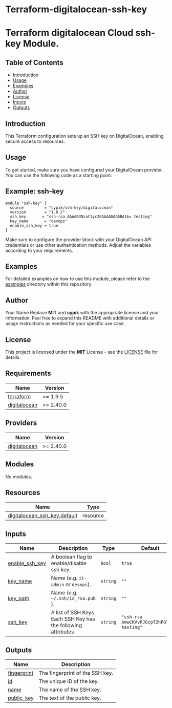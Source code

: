 # Terraform-digitalocean-ssh-key

# Terraform digitalocean Cloud ssh-key Module.

## Table of Contents

- [Introduction](#introduction)
- [Usage](#usage)
- [Examples](#examples)
- [Author](#author)
- [License](#license)
- [Inputs](#inputs)
- [Outputs](#outputs)

## Introduction

This Terraform configuration sets up an SSH key on DigitalOcean, enabling secure access to resources.

## Usage

To get started, make sure you have configured your DigitalOcean provider. You can use the following code as a starting point:

## Example: ssh-key

```hcl
module "ssh-key" {
  source         = "cypik/ssh-key/digitalocean"
  version        = "1.0.2"
  ssh_key       = "ssh-rsa AAAAB3NzaC1yc2EAAAADAQABA1k= testing"
  key_name       = "devops"
  enable_ssh_key = true
}
```
Make sure to configure the provider block with your DigitalOcean API credentials or use other authentication methods. Adjust the variables according to your requirements.

## Examples
For detailed examples on how to use this module, please refer to the [examples](https://github.com/cypik/terraform-digitalocean-ssh-key/blob/master/example) directory within this repository.
## Author
Your Name Replace **MIT** and **cypik** with the appropriate license and your information. Feel free to expand this README with additional details or usage instructions as needed for your specific use case.

## License
This project is licensed under the **MIT** License - see the [LICENSE](https://github.com/cypik/terraform-digitalocean-ssh-key/blob/master/LICENSE) file for details.



<!-- BEGIN_TF_DOCS -->
## Requirements

| Name | Version |
|------|---------|
| <a name="requirement_terraform"></a> [terraform](#requirement\_terraform) | >= 1.9.5 |
| <a name="requirement_digitalocean"></a> [digitalocean](#requirement\_digitalocean) | >= 2.40.0 |

## Providers

| Name | Version |
|------|---------|
| <a name="provider_digitalocean"></a> [digitalocean](#provider\_digitalocean) | >= 2.40.0 |

## Modules

No modules.

## Resources

| Name | Type |
|------|------|
| [digitalocean_ssh_key.default](https://registry.terraform.io/providers/digitalocean/digitalocean/latest/docs/resources/ssh_key) | resource |

## Inputs

| Name | Description | Type | Default | Required |
|------|-------------|------|---------|:--------:|
| <a name="input_enable_ssh_key"></a> [enable\_ssh\_key](#input\_enable\_ssh\_key) | A boolean flag to enable/disable ssh key. | `bool` | `true` | no |
| <a name="input_key_name"></a> [key\_name](#input\_key\_name) | Name  (e.g. `it-admin` or `devops`). | `string` | `""` | no |
| <a name="input_key_path"></a> [key\_path](#input\_key\_path) | Name (e.g. `~/.ssh/id_rsa.pub` ). | `string` | `""` | no |
| <a name="input_ssh_key"></a> [ssh\_key](#input\_ssh\_key) | A list of SSH Keys. Each SSH Key has the following attributes | `string` | `"ssh-rsa AmwCKVvPJGcpT2hPGVtFE= testing"` | no |

## Outputs

| Name | Description |
|------|-------------|
| <a name="output_fingerprint"></a> [fingerprint](#output\_fingerprint) | The fingerprint of the SSH key. |
| <a name="output_id"></a> [id](#output\_id) | The unique ID of the key. |
| <a name="output_name"></a> [name](#output\_name) | The name of the SSH key. |
| <a name="output_public_key"></a> [public\_key](#output\_public\_key) | The text of the public key. |
<!-- END_TF_DOCS -->
